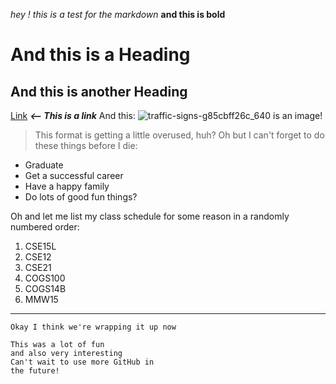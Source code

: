 *hey ! this is a test for the markdown* **and this is bold** 
# And this is a Heading
## And this is another Heading
[Link](youtube.com) ***<-- This is a link***
And this: ![traffic-signs-g85cbff26c_640](https://user-images.githubusercontent.com/130011927/230248729-d91ade65-87a0-4d5e-9a1c-9ccd3729331a.png) is an image!
> This format is getting a little overused, huh?
Oh but I can't forget to do these things before I die:
* Graduate
* Get a successful career
* Have a happy family
* Do lots of good fun things?

Oh and let me list my class schedule for some reason in a randomly numbered order:
1. CSE15L
2. CSE12
3. CSE21
4. COGS100
5. COGS14B
6. MMW15
---
`Okay I think we're wrapping it up now`
```
This was a lot of fun
and also very interesting
Can't wait to use more GitHub in
the future!
```


